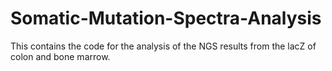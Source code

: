 # Somatic-Mutation-Spectra-Analysis

This contains the code for the analysis of the NGS results from the lacZ of colon and bone marrow.
